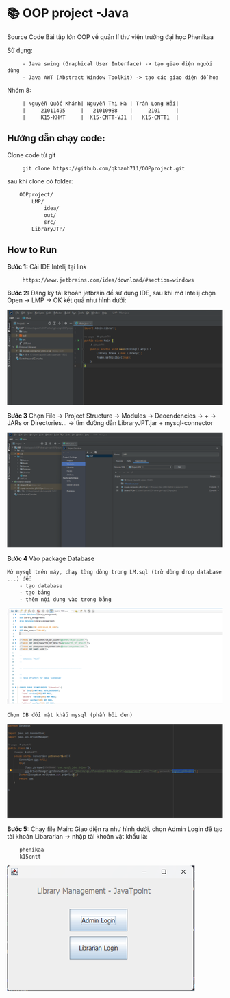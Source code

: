 # 📚 OOP project -Java

Source Code Bài tâp lớn OOP về quản lí thư viện trường đại học Phenikaa

Sử dụng: 

         - Java swing (Graphical User Interface) -> tạo giao diện người dùng 
         - Java AWT (Abstract Window Toolkit) -> tạo các giao diện đồ họa

Nhóm 8: 

         | Nguyễn Quốc Khánh| Nguyễn Thị Hà | Trần Long Hải|
         |     21011495     |   21010988    |     2101     |  
         |     K15-KHMT     |  K15-CNTT-VJ1 |   K15-CNTT1  |

## Hướng dẫn chạy code:

Clone code từ git

         git clone https://github.com/qkhanh711/OOPproject.git

sau khi clone có folder:

        OOPproject/
            LMP/
                idea/
                out/
                src/
            LibraryJTP/

## How to Run

**Bước 1:** Cài IDE Intelij tại link

         https://www.jetbrains.com/idea/download/#section=windows 

**Bước 2:** Đăng ký tài khoản jetbrain để sử dụng IDE, sau khi mở Intelij chọn Open -> LMP -> OK kết quả như hình dưới:

![step2](Images/OpenProject.png)

**Bước 3** Chọn File -> Project Structure -> Modules -> Deoendencies -> + -> JARs or Directories... -> tìm đường dẫn LibraryJPT.jar + mysql-connector

![step3](Images/JAR.png)

**Bước 4** Vào package Database 

    Mở mysql trên máy, chạy từng dòng trong LM.sql (trừ dòng drop database ...) để:
        - tạo database
        - tạo bảng
        - thêm nội dung vào trong bảng 

![step4](Images/mysql.png)

    Chọn DB đổi mật khẩu mysql (phần bôi đen)

![step4](Images/password.png)

**Bước 5:** Chạy file Main: Giao diện ra như hình dưới, chọn Admin Login để tạo tài khoản Libararian -> nhập tài khoản vật khẩu là:

        phenikaa
        k15cntt

![step5](Images/run.png)
